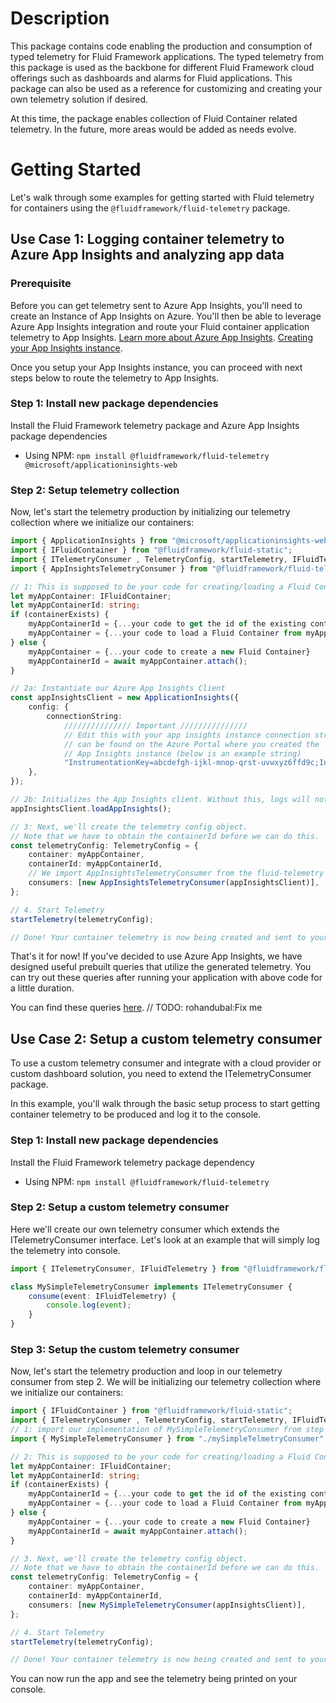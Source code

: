 # Description

This package contains code enabling the production and consumption of typed telemetry for Fluid Framework applications. The typed telemetry from this package is used as the backbone for different Fluid Framework cloud offerings such as dashboards and alarms for Fluid applications. This package can also be used as a reference for customizing and creating your own telemetry solution if desired.

At this time, the package enables collection of Fluid Container related telemetry. In the future, more areas would be added as needs evolve.

# Getting Started

Let's walk through some examples for getting started with Fluid telemetry for containers using the `@fluidframework/fluid-telemetry` package.

## Use Case 1: Logging container telemetry to Azure App Insights and analyzing app data

### Prerequisite

Before you can get telemetry sent to Azure App Insights, you'll need to create an Instance of App Insights on Azure. You'll then be able to leverage Azure App Insights integration and route your Fluid container application telemetry to App Insights. [Learn more about Azure App Insights](https://learn.microsoft.com/en-us/azure/azure-monitor/app/app-insights-overview). [Creating your App Insights instance](https://learn.microsoft.com/en-us/azure/azure-monitor/app/create-workspace-resource?tabs=bicep).

Once you setup your App Insights instance, you can proceed with next steps below to route the telemetry to App Insights.

### Step 1: Install new package dependencies

Install the Fluid Framework telemetry package and Azure App Insights package dependencies

-   Using NPM: `npm install @fluidframework/fluid-telemetry @microsoft/applicationinsights-web`

### Step 2: Setup telemetry collection

Now, let's start the telemetry production by initializing our telemetry collection where we initialize our containers:

```ts
import { ApplicationInsights } from "@microsoft/applicationinsights-web";
import { IFluidContainer } from "@fluidframework/fluid-static";
import { ITelemetryConsumer , TelemetryConfig, startTelemetry, IFluidTelemetry } from "@fluidframework/fluid-telemetry"
import { AppInsightsTelemetryConsumer } from "@fluidframework/fluid-telemetry"

// 1: This is supposed to be your code for creating/loading a Fluid Container
let myAppContainer: IFluidContainer;
let myAppContainerId: string;
if (containerExists) {
    myAppContainerId = {...your code to get the id of the existing container}
    myAppContainer = {...your code to load a Fluid Container from myAppContainerId}
} else {
    myAppContainer = {...your code to create a new Fluid Container}
    myAppContainerId = await myAppContainer.attach();
}

// 2a: Instantiate our Azure App Insights Client
const appInsightsClient = new ApplicationInsights({
    config: {
        connectionString:
            /////////////// Important ///////////////
            // Edit this with your app insights instance connection string which 
            // can be found on the Azure Portal where you created the
            // App Insights instance (below is an example string)
            "InstrumentationKey=abcdefgh-ijkl-mnop-qrst-uvwxyz6ffd9c;IngestionEndpoint=https://westus2-2.in.applicationinsights.azure.com/;LiveEndpoint=https://westus2.livediagnostics.monitor.azure.com/",
    },
});

// 2b: Initializes the App Insights client. Without this, logs will not be sent to Azure.
appInsightsClient.loadAppInsights();

// 3: Next, we'll create the telemetry config object.
// Note that we have to obtain the containerId before we can do this.
const telemetryConfig: TelemetryConfig = {
    container: myAppContainer,
    containerId: myAppContainerId,
    // We import AppInsightsTelemetryConsumer from the fluid-telemetry package
    consumers: [new AppInsightsTelemetryConsumer(appInsightsClient)],
};

// 4. Start Telemetry
startTelemetry(telemetryConfig);

// Done! Your container telemetry is now being created and sent to your Telemetry Consumer which will forward it to Azure App Insights.
```

That's it for now! If you've decided to use Azure App Insights, we have designed useful prebuilt queries that utilize the generated telemetry. You can try out these queries after running your application with above code for a little duration.

You can find these queries [here]().
// TODO: rohandubal:Fix me

## Use Case 2: Setup a custom telemetry consumer

To use a custom telemetry consumer and integrate with a cloud provider or custom dashboard solution, you need to extend the ITelemetryConsumer package.

In this example, you'll walk through the basic setup process to start getting container telemetry to be produced and log it to the console.

### Step 1: Install new package dependencies

Install the Fluid Framework telemetry package dependency

-   Using NPM: `npm install @fluidframework/fluid-telemetry`

### Step 2: Setup a custom telemetry consumer

Here we'll create our own telemetry consumer which extends the ITelemetryConsumer interface. Let's look at an example that will simply log the telemetry into console.

```ts
import { ITelemetryConsumer, IFluidTelemetry } from "@fluidframework/fluid-telemetry";

class MySimpleTelemetryConsumer implements ITelemetryConsumer {
	consume(event: IFluidTelemetry) {
		console.log(event);
	}
}
```

### Step 3: Setup the custom telemetry consumer

Now, let's start the telemetry production and loop in our telemetry consumer from step 2. We will be initializing our telemetry collection where we initialize our containers:

```ts
import { IFluidContainer } from "@fluidframework/fluid-static";
import { ITelemetryConsumer , TelemetryConfig, startTelemetry, IFluidTelemetry } from "@fluidframework/external-telemetry"
// 1: import our implementation of MySimpleTelemetryConsumer from step 1
import { MySimpleTelemetryConsumer } from "./mySimpleTelmetryConsumer"

// 2: This is supposed to be your code for creating/loading a Fluid Container
let myAppContainer: IFluidContainer;
let myAppContainerId: string;
if (containerExists) {
    myAppContainerId = {...your code to get the id of the existing container}
    myAppContainer = {...your code to load a Fluid Container from myAppContainerId}
} else {
    myAppContainer = {...your code to create a new Fluid Container}
    myAppContainerId = await myAppContainer.attach();
}

// 3. Next, we'll create the telemetry config object.
// Note that we have to obtain the containerId before we can do this.
const telemetryConfig: TelemetryConfig = {
    container: myAppContainer,
    containerId: myAppContainerId,
    consumers: [new MySimpleTelemetryConsumer(appInsightsClient)],
};

// 4. Start Telemetry
startTelemetry(telemetryConfig);

// Done! Your container telemetry is now being created and sent to your Telemetry Consumer
```

You can now run the app and see the telemetry being printed on your console.